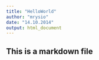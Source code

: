 ```yaml
---
title: "HelloWorld"
author: "mrysio"
date: "14.10.2014"
output: html_document
---
```

## This is a markdown file